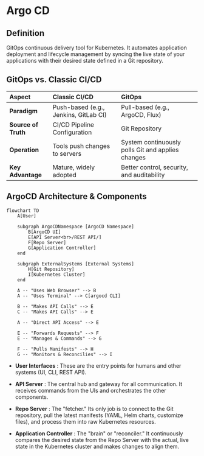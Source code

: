 # Argo CD

## Definition
GitOps continuous delivery tool for Kubernetes. It automates application deployment and lifecycle management by syncing the live state of your applications with their desired state defined in a Git repository.


## GitOps vs. Classic CI/CD

| Aspect | Classic CI/CD | GitOps |
| :--- | :--- | :--- |
| **Paradigm** | Push-based (e.g., Jenkins, GitLab CI) | Pull-based (e.g., ArgoCD, Flux) |
| **Source of Truth** | CI/CD Pipeline Configuration | Git Repository |
| **Operation** | Tools push changes to servers | System continuously polls Git and applies changes |
| **Key Advantage** | Mature, widely adopted | Better control, security, and auditability |

## ArgoCD Architecture & Components
```mermaid
flowchart TD
    A[User]
    
    subgraph ArgoCDNamespace [ArgoCD Namespace]
        B[ArgoCD UI]
        E[API Server<br>/REST API/]
        F[Repo Server]
        G[Application Controller]
    end

    subgraph ExternalSystems [External Systems]
        H[Git Repository]
        I[Kubernetes Cluster]
    end

    A -- "Uses Web Browser" --> B
    A -- "Uses Terminal" --> C[argocd CLI]
    
    B -- "Makes API Calls" --> E
    C -- "Makes API Calls" --> E
    
    A -- "Direct API Access" --> E

    E -- "Forwards Requests" --> F
    E -- "Manages & Commands" --> G
    
    F -- "Pulls Manifests" --> H
    G -- "Monitors & Reconcilies" --> I
```


- **User Interfaces** : These are the entry points for humans and other systems (UI, CLI, REST API).

- **API Server** : The central hub and gateway for all communication. It receives commands from the UIs and orchestrates the other components.

- **Repo Server** : The "fetcher." Its only job is to connect to the Git repository, pull the latest manifests (YAML, Helm charts, customize files), and process them into raw Kubernetes resources.

- **Application Controller** : The "brain" or "reconciler." It continuously compares the desired state from the Repo Server with the actual, live state in the Kubernetes cluster and makes changes to align them.
